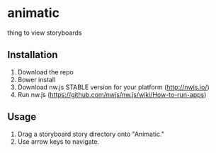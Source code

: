 # animatic
thing to view storyboards

## Installation

1. Download the repo
2. Bower install
3. Download nw.js STABLE version for your platform (http://nwjs.io/)
4. Run nw.js (https://github.com/nwjs/nw.js/wiki/How-to-run-apps)

## Usage

1. Drag a storyboard story directory onto "Animatic."
2. Use arrow keys to navigate.
